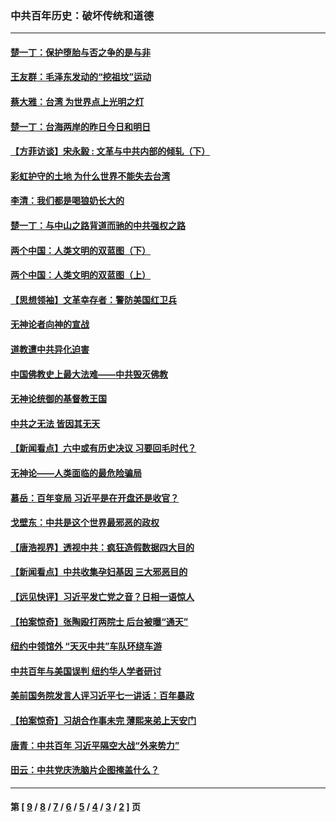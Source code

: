 ### 中共百年历史：破坏传统和道德
---
#### [楚一丁：保护堕胎与否之争的是与非](../../pages/nf1176114/n13815642.md?01220430) 
#### [王友群：毛泽东发动的“挖祖坟”运动](../../pages/nf1176114/n13723639.md?01220430) 
#### [蔡大雅：台湾 为世界点上光明之灯](../../pages/nf1176114/n13531530.md?01220430) 
#### [楚一丁：台海两岸的昨日今日和明日](../../pages/nf1176114/n13531468.md?01220430) 
#### [【方菲访谈】宋永毅 : 文革与中共内部的倾轧（下）](../../pages/nf1176114/n13486836.md?01220430) 
#### [彩虹护守的土地 为什么世界不能失去台湾](../../pages/nf1176114/n13476849.md?01220430) 
#### [李清：我们都是喝狼奶长大的](../../pages/nf1176114/n13471478.md?01220430) 
#### [楚一丁：与中山之路背道而驰的中共强权之路](../../pages/nf1176114/n13437270.md?01220430) 
#### [两个中国：人类文明的双蓝图（下）](../../pages/nf1176114/n13423132.md?01220430) 
#### [两个中国：人类文明的双蓝图（上）](../../pages/nf1176114/n13422687.md?01220430) 
#### [【思想领袖】文革幸存者：警防美国红卫兵](../../pages/nf1176114/n13339289.md?01220430) 
#### [无神论者向神的宣战](../../pages/nf1176114/n13281535.md?01220430) 
#### [道教遭中共异化迫害](../../pages/nf1176114/n13281463.md?01220430) 
#### [中国佛教史上最大法难——中共毁灭佛教](../../pages/nf1176114/n13281397.md?01220430) 
#### [无神论统御的基督教王国](../../pages/nf1176114/n13281280.md?01220430) 
#### [中共之无法 皆因其无天](../../pages/nf1176114/n13281088.md?01220430) 
#### [【新闻看点】六中或有历史决议 习要回毛时代？](../../pages/nf1176114/n13222895.md?01220430) 
#### [无神论——人类面临的最危险骗局](../../pages/nf1176114/n13196137.md?01220430) 
#### [慕岳：百年变局 习近平是在开盘还是收官？](../../pages/nf1176114/n13206516.md?01220430) 
#### [戈壁东：中共是这个世界最邪恶的政权](../../pages/nf1176114/n13085641.md?01220430) 
#### [【唐浩视界】透视中共：疯狂造假数据四大目的](../../pages/nf1176114/n13080590.md?01220430) 
#### [【新闻看点】中共收集孕妇基因 三大邪恶目的](../../pages/nf1176114/n13077182.md?01220430) 
#### [【远见快评】习近平发亡党之音？日相一语惊人](../../pages/nf1176114/n13074809.md?01220430) 
#### [【拍案惊奇】张陶殴打两院士 后台被曝“通天”](../../pages/nf1176114/n13070496.md?01220430) 
#### [纽约中领馆外 “天灭中共”车队环绕车游](../../pages/nf1176114/n13070693.md?01220430) 
#### [中共百年与美国误判 纽约华人学者研讨](../../pages/nf1176114/n13067969.md?01220430) 
#### [美前国务院发言人评习近平七一讲话：百年暴政](../../pages/nf1176114/n13066986.md?01220430) 
#### [【拍案惊奇】习胡合作事未完 薄熙来弟上天安门](../../pages/nf1176114/n13065867.md?01220430) 
#### [唐青：中共百年 习近平隔空大战“外来势力”](../../pages/nf1176114/n13065976.md?01220430) 
#### [田云：中共党庆洗脑片企图掩盖什么？](../../pages/nf1176114/n13064395.md?01220430) 

---
#### 第 [ [9](./9.md?01220430) / [8](./8.md?01220430) / [7](./7.md?01220430) / [6](./6.md?01220430) / [5](./5.md?01220430) / [4](./4.md?01220430) / [3](./3.md?01220430) / [2](./2.md?01220430) ] 页
